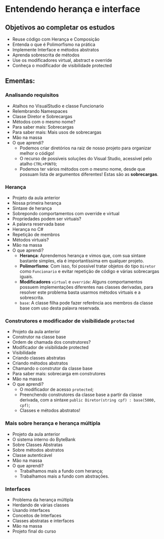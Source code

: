 ﻿# Entendendo herança e interface

## Objetivos ao completar os estudos

- Reuse código com Herança e Composição
- Entenda o que é Polimorfismo na prática
- Implemente Interface e métodos abstratos
- Aprenda sobrescrita de métodos
- Use os modificadores virtual, abstract e override
- Conheça o modificador de visibilidade protected

## Ementas:

### Analisando requisitos
- Atalhos no VisualStudio e classe Funcionario
- Relembrando Namespaces
- Classe Diretor e Sobrecargas
- Métodos com o mesmo nome?
- Para saber mais: Sobrecargas
- Para saber mais: Mais usos de sobrecargas
- Mão na massa
- O que aprendi?
  - Podemos criar diretórios na raiz de nosso projeto para organizar melhor o código!
  - O recurso de possíveis soluções do Visual Studio, acessível pelo atalho `CTRL+PONTO`;
  - Podemos ter vários métodos com o mesmo nome, desde que possuam lista de argumentos diferentes! Estas são as **sobrecargas**.

### Herança
- Projeto da aula anterior
- Nossa primeira herança
- Sintaxe de herança
- Sobrepondo comportamentos com override e virtual
- Propriedades podem ser virtuais?
- A palavra reservada base
- Herança no C#
- Repetição de membros
- Métodos virtuais?
- Mão na massa
- O que aprendi?
  - **Herança**: Aprendemos herança e vimos que, com sua sintaxe bastante simples, ela é importantíssima em qualquer projeto.
  - **Polimorfismo**: Com isso, foi possível tratar objetos do tipo `Diretor` como `Funcionario` e evitar repetição de código e várias sobrecargas iguais.
  - **Modificadores** `virtual` e `override`: Alguns comportamentos possuem implementações diferentes nas classes derivadas, para resolver este problema basta usarmos métodos virtuais e a sobrescrita.
  - `base`: A classe filha pode fazer referência aos membros da classe base com uso desta palavra reservada.

### Construtores e modificador de visibilidade `protected`
- Projeto da aula anterior
- Construtor na classe base
- Ordem de chamada dos construtores?
- Modificador de visibilidade protected
- Visibilidade
- Criando classes abstratas
- Criando métodos abstratos
- Chamando o construtor da classe base
- Para saber mais: sobrecarga em construtores
- Mão na massa
- O que aprendi?
  - O modificador de acesso `protected`;
  - Preenchendo construtores da classe base a partir da classe derivada, com a sintaxe `public Diretor(string cpf) : base(5000, cpf)`;
  - Classes e métodos abstratos!

### Mais sobre herança e herança múltipla
- Projeto da aula anterior
- O sistema interno do ByteBank
- Sobre Classes Abstratas
- Sobre métodos abstratos
- Classe autenticável
- Mão na massa
- O que aprendi?
  - Trabalhamos mais a fundo com herança;
  - Trabalhamos mais a fundo com abstrações.

### Interfaces
- Problema da herança múltipla
- Herdando de várias classes
- Usando interfaces
- Conceitos de Interfaces
- Classes abstratas e interfaces
- Mão na massa
- Projeto final do curso
